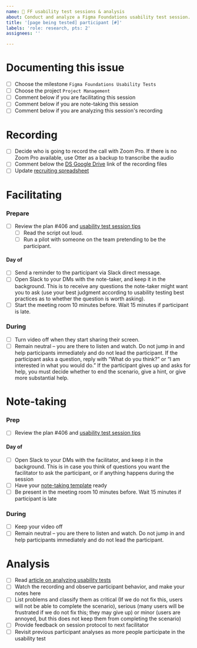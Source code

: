 ```yaml
---
name: 🧪 FF usability test sessions & analysis
about: Conduct and analyze a Figma Foundations usability test session.
title: '[page being tested] participant [#]'
labels: 'role: research, pts: 2'
assignees: ''

---
```

# Documenting this issue
- [ ] Choose the milestone `Figma Foundations Usability Tests`
- [ ] Choose the project `Project Management`
- [ ] Comment below if you are facilitating this session
- [ ] Comment below if you are note-taking this session
- [ ] Comment below if you are analyzing this session's recording

# Recording
- [ ] Decide who is going to record the call with Zoom Pro. If there is no Zoom Pro available, use Otter as a backup to transcribe the audio
- [ ] Comment below the [DS Google Drive](https://drive.google.com/drive/folders/0ACLGQ8FFW2MCUk9PVA) link of the recording files
- [ ] Update [recruiting spreadsheet](https://docs.google.com/spreadsheets/d/1wrx3dQXbti8kHvRdQFHuarW34DVnj0LNBs5nr3HDfBg)

# Facilitating
### Prepare
- [ ] Review the plan #406 and [usability test session tips](https://www.usability.gov/how-to-and-tools/methods/usability-testing.html)
  - [ ] Read the script out loud. 
  - [ ] Run a pilot with someone on the team pretending to be the participant.

#### Day of
- [ ] Send a reminder to the participant via Slack direct message.
- [ ] Open Slack to your DMs with the note-taker, and keep it in the background. This is to receive any questions the note-taker might want you to ask (use your best judgment according to usability testing best practices as to whether the question is worth asking).
- [ ] Start the meeting room 10 minutes before. Wait 15 minutes if participant is late.

### During
- [ ] Turn video off when they start sharing their screen.
- [ ] Remain neutral – you are there to listen and watch. Do not jump in and help participants immediately and do not lead the participant. If the participant asks a question, reply with “What do you think?” or “I am interested in what you would do.” If the participant gives up and asks for help, you must decide whether to end the scenario, give a hint, or give more substantial help.

# Note-taking
### Prep
- [ ] Review the plan #406 and [usability test session tips](https://www.usability.gov/how-to-and-tools/methods/usability-testing.html)

#### Day of
- [ ] Open Slack to your DMs with the facilitator, and keep it in the background. This is in case you think of questions you want the facilitator to ask the participant, or if anything happens during the session
- [ ] Have your [note-taking template](https://docs.google.com/spreadsheets/d/1MGU7DhhZmj7pkX9RIv5e8JUfnu78EWPU) ready
- [ ] Be present in the meeting room 10 minutes before. Wait 15 minutes if participant is late

### During

- [ ] Keep your video off
- [ ] Remain neutral – you are there to listen and watch. Do not jump in and help participants immediately and do not lead the participant.

# Analysis

- [ ] Read [article on analyzing usability tests](https://www.usability.gov/how-to-and-tools/methods/reporting-usability-test-results.html)
- [ ] Watch the recording and observe participant behavior, and make your notes here
- [ ] List problems and classify them as critical (If we do not fix this, users will not be able to complete the scenario), serious (many users will be frustrated if we do not fix this; they may give up) or minor (users are annoyed, but this does not keep them from completing the scenario)
- [ ] Provide feedback on session protocol to next facilitator
- [ ] Revisit previous participant analyses as more people participate in the usability test
